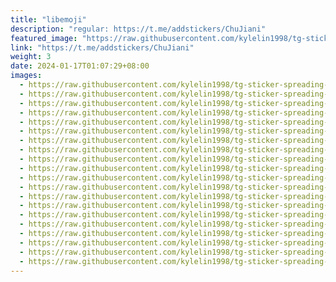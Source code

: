 ```yaml
---
title: "libemoji"
description: "regular: https://t.me/addstickers/ChuJiani"
featured_image: "https://raw.githubusercontent.com/kylelin1998/tg-sticker-spreading-worldwide-images/main/img/6ee16927-4686-4622-baa6-3b59c0708df8.jpg"
link: "https://t.me/addstickers/ChuJiani"
weight: 3
date: 2024-01-17T01:07:29+08:00
images:
  - https://raw.githubusercontent.com/kylelin1998/tg-sticker-spreading-worldwide-images/main/img/6ee16927-4686-4622-baa6-3b59c0708df8.jpg
  - https://raw.githubusercontent.com/kylelin1998/tg-sticker-spreading-worldwide-images/main/img/e541d3de-0212-428c-9ac2-e809305aca79.jpg
  - https://raw.githubusercontent.com/kylelin1998/tg-sticker-spreading-worldwide-images/main/img/6f7cd346-ba51-4b7f-9215-fc4622669c86.jpg
  - https://raw.githubusercontent.com/kylelin1998/tg-sticker-spreading-worldwide-images/main/img/5c45d4db-736a-4bff-bec8-a96bdccfbce1.jpg
  - https://raw.githubusercontent.com/kylelin1998/tg-sticker-spreading-worldwide-images/main/img/4137e59e-03a8-4eb9-8bd6-8cdd87a23c05.jpg
  - https://raw.githubusercontent.com/kylelin1998/tg-sticker-spreading-worldwide-images/main/img/e8b08184-d295-44ed-9605-ae2dd77a8e81.jpg
  - https://raw.githubusercontent.com/kylelin1998/tg-sticker-spreading-worldwide-images/main/img/21e7a448-1912-4926-a534-e750dbe92390.jpg
  - https://raw.githubusercontent.com/kylelin1998/tg-sticker-spreading-worldwide-images/main/img/9688ee81-4201-45fb-9bdc-8f7d3fabb6da.jpg
  - https://raw.githubusercontent.com/kylelin1998/tg-sticker-spreading-worldwide-images/main/img/ac8826bc-f65e-4872-bfbc-9cd315061828.jpg
  - https://raw.githubusercontent.com/kylelin1998/tg-sticker-spreading-worldwide-images/main/img/4aa5699b-6097-4c3e-8613-48f1d9ce01b4.jpg
  - https://raw.githubusercontent.com/kylelin1998/tg-sticker-spreading-worldwide-images/main/img/b52261fa-9d2b-4280-ba3a-113e0d9036ba.jpg
  - https://raw.githubusercontent.com/kylelin1998/tg-sticker-spreading-worldwide-images/main/img/6ec83965-2d53-427a-9cef-b5ae02784192.jpg
  - https://raw.githubusercontent.com/kylelin1998/tg-sticker-spreading-worldwide-images/main/img/c56a3429-158a-4a25-89d9-80e3b42397d6.jpg
  - https://raw.githubusercontent.com/kylelin1998/tg-sticker-spreading-worldwide-images/main/img/88ad7380-9728-498c-8b74-5cee9a2aee8d.jpg
  - https://raw.githubusercontent.com/kylelin1998/tg-sticker-spreading-worldwide-images/main/img/31e707fd-359a-44c3-8ead-7a5af3aaa3b9.jpg
  - https://raw.githubusercontent.com/kylelin1998/tg-sticker-spreading-worldwide-images/main/img/985ab600-698b-4d3a-86f4-db4aff3845c2.jpg
  - https://raw.githubusercontent.com/kylelin1998/tg-sticker-spreading-worldwide-images/main/img/7d18fa21-f4c7-4d14-a74b-7fc53c503bce.jpg
  - https://raw.githubusercontent.com/kylelin1998/tg-sticker-spreading-worldwide-images/main/img/5c525043-6f6a-473b-b5de-2e4b615f1f28.jpg
  - https://raw.githubusercontent.com/kylelin1998/tg-sticker-spreading-worldwide-images/main/img/3c0d57a0-7e17-48dc-8bfa-988228fe4ab7.jpg
  - https://raw.githubusercontent.com/kylelin1998/tg-sticker-spreading-worldwide-images/main/img/f3cf714f-b767-4045-ad75-6591ab54b62c.jpg
---
```

